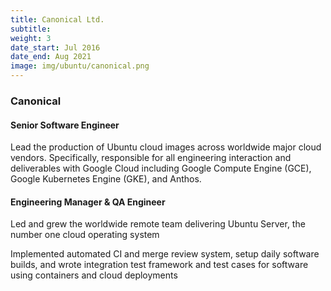 ```yaml
---
title: Canonical Ltd.
subtitle:
weight: 3
date_start: Jul 2016
date_end: Aug 2021
image: img/ubuntu/canonical.png
---
```


### Canonical

#### Senior Software Engineer

Lead the production of Ubuntu cloud images across worldwide major cloud
vendors. Specifically, responsible for all engineering interaction and
deliverables with Google Cloud including Google Compute Engine (GCE), Google
Kubernetes Engine (GKE), and Anthos.

#### Engineering Manager & QA Engineer

Led and grew the worldwide remote team delivering Ubuntu Server, the number one
cloud operating system

Implemented automated CI and merge review system, setup daily software builds,
and wrote integration test framework and test cases for software using
containers and cloud deployments
